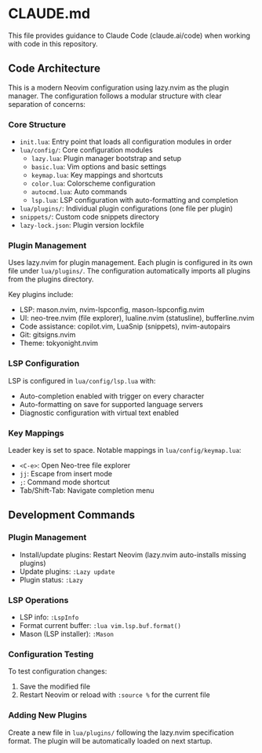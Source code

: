 # CLAUDE.md

This file provides guidance to Claude Code (claude.ai/code) when working with code in this repository.

## Code Architecture

This is a modern Neovim configuration using lazy.nvim as the plugin manager. The configuration follows a modular structure with clear separation of concerns:

### Core Structure
- `init.lua`: Entry point that loads all configuration modules in order
- `lua/config/`: Core configuration modules
  - `lazy.lua`: Plugin manager bootstrap and setup
  - `basic.lua`: Vim options and basic settings
  - `keymap.lua`: Key mappings and shortcuts
  - `color.lua`: Colorscheme configuration
  - `autocmd.lua`: Auto commands
  - `lsp.lua`: LSP configuration with auto-formatting and completion
- `lua/plugins/`: Individual plugin configurations (one file per plugin)
- `snippets/`: Custom code snippets directory
- `lazy-lock.json`: Plugin version lockfile

### Plugin Management
Uses lazy.nvim for plugin management. Each plugin is configured in its own file under `lua/plugins/`. The configuration automatically imports all plugins from the plugins directory.

Key plugins include:
- LSP: mason.nvim, nvim-lspconfig, mason-lspconfig.nvim
- UI: neo-tree.nvim (file explorer), lualine.nvim (statusline), bufferline.nvim
- Code assistance: copilot.vim, LuaSnip (snippets), nvim-autopairs
- Git: gitsigns.nvim
- Theme: tokyonight.nvim

### LSP Configuration
LSP is configured in `lua/config/lsp.lua` with:
- Auto-completion enabled with trigger on every character
- Auto-formatting on save for supported language servers
- Diagnostic configuration with virtual text enabled

### Key Mappings
Leader key is set to space. Notable mappings in `lua/config/keymap.lua`:
- `<C-e>`: Open Neo-tree file explorer
- `jj`: Escape from insert mode
- `;`: Command mode shortcut
- Tab/Shift-Tab: Navigate completion menu

## Development Commands

### Plugin Management
- Install/update plugins: Restart Neovim (lazy.nvim auto-installs missing plugins)
- Update plugins: `:Lazy update`
- Plugin status: `:Lazy`

### LSP Operations
- LSP info: `:LspInfo`
- Format current buffer: `:lua vim.lsp.buf.format()`
- Mason (LSP installer): `:Mason`

### Configuration Testing
To test configuration changes:
1. Save the modified file
2. Restart Neovim or reload with `:source %` for the current file

### Adding New Plugins
Create a new file in `lua/plugins/` following the lazy.nvim specification format. The plugin will be automatically loaded on next startup.